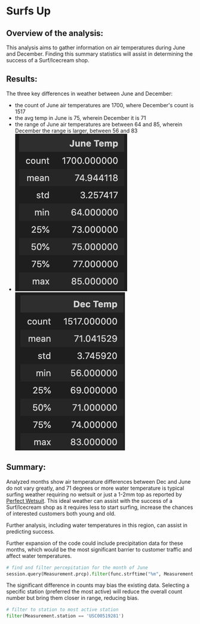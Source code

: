 # Surfs Up
## Overview of the analysis:
This analysis aims to gather information on air temperatures during June and December. Finding this summary statistics will assist in determining the success of a Surf/Icecream shop. 

## Results: 
The three key differences in weather between June and December:

- the count of June air temperatures are 1700, where December's count is 1517
- the avg temp in June is 75, wherein December it is 71 
- the range of June air temperatures are between 64 and 85, wherein December the range is larger, between 56 and 83
- ![June Summary](https://github.com/HappyM0f0/surfs_up/blob/main/images/June_description.png)
![December Summary](https://github.com/HappyM0f0/surfs_up/blob/main/images/Dec_description.png)


## Summary:

Analyzed months show air temperature differences between Dec and June do not vary greatly, and 71 degrees or more water temperature is typical surfing weather requiring no wetsuit or just a 1-2mm top as reported by [Perfect Wetsuit](https://perfectwetsuit.com/guide/wetsuit-thickness-and-temperature-guide). This ideal weather can assist with the success of a Surf/Icecream shop as it requires less to start surfing, increase the chances of interested customers both young and old.

Further analysis, including water temperatures in this region, can assist in predicting success. 

Further expansion of the code could include precipitation data for these months, which would be the most significant barrier to customer traffic and affect water temperatures.

```python
# find and filter percepitation for the month of June
session.query(Measurement.prcp).filter(func.strftime("%m", Measurement.date) == "06")
```
The significant difference in counts may bias the existing data. Selecting a specific station (preferred the most active) will reduce the overall count number but bring them closer in range, reducing bias.

```python
# filter to station to most active station
filter(Measurement.station == 'USC00519281')
```